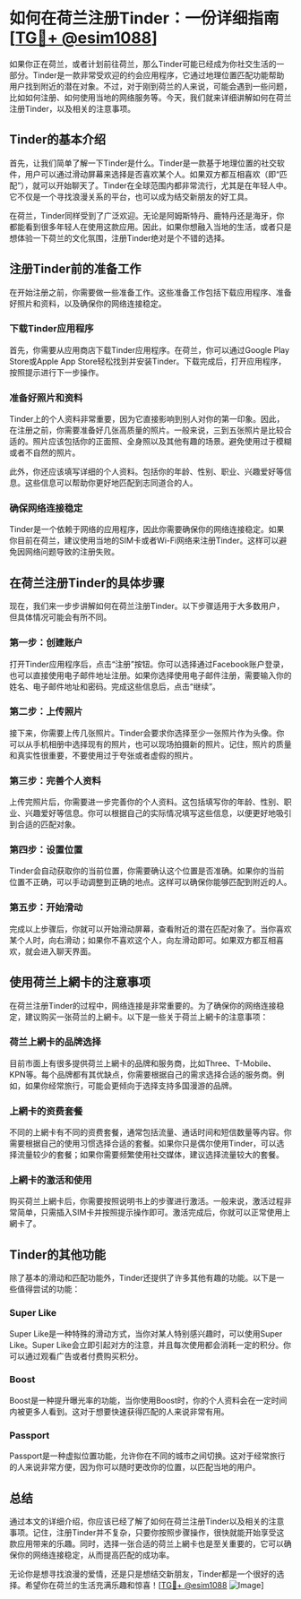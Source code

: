 # 如何在荷兰注册Tinder：一份详细指南[[TG💪+ @esim1088](https://t.me/s/esim1088)]

如果你正在荷兰，或者计划前往荷兰，那么Tinder可能已经成为你社交生活的一部分。Tinder是一款非常受欢迎的约会应用程序，它通过地理位置匹配功能帮助用户找到附近的潜在对象。不过，对于刚到荷兰的人来说，可能会遇到一些问题，比如如何注册、如何使用当地的网络服务等。今天，我们就来详细讲解如何在荷兰注册Tinder，以及相关的注意事项。

## Tinder的基本介绍

首先，让我们简单了解一下Tinder是什么。Tinder是一款基于地理位置的社交软件，用户可以通过滑动屏幕来选择是否喜欢某个人。如果双方都互相喜欢（即“匹配”），就可以开始聊天了。Tinder在全球范围内都非常流行，尤其是在年轻人中。它不仅是一个寻找浪漫关系的平台，也可以成为结交新朋友的好工具。

在荷兰，Tinder同样受到了广泛欢迎。无论是阿姆斯特丹、鹿特丹还是海牙，你都能看到很多年轻人在使用这款应用。因此，如果你想融入当地的生活，或者只是想体验一下荷兰的文化氛围，注册Tinder绝对是个不错的选择。

## 注册Tinder前的准备工作

在开始注册之前，你需要做一些准备工作。这些准备工作包括下载应用程序、准备好照片和资料，以及确保你的网络连接稳定。

### 下载Tinder应用程序

首先，你需要从应用商店下载Tinder应用程序。在荷兰，你可以通过Google Play Store或Apple App Store轻松找到并安装Tinder。下载完成后，打开应用程序，按照提示进行下一步操作。

### 准备好照片和资料

Tinder上的个人资料非常重要，因为它直接影响到别人对你的第一印象。因此，在注册之前，你需要准备好几张高质量的照片。一般来说，三到五张照片是比较合适的。照片应该包括你的正面照、全身照以及其他有趣的场景。避免使用过于模糊或者不自然的照片。

此外，你还应该填写详细的个人资料。包括你的年龄、性别、职业、兴趣爱好等信息。这些信息可以帮助你更好地匹配到志同道合的人。

### 确保网络连接稳定

Tinder是一个依赖于网络的应用程序，因此你需要确保你的网络连接稳定。如果你目前在荷兰，建议使用当地的SIM卡或者Wi-Fi网络来注册Tinder。这样可以避免因网络问题导致的注册失败。

## 在荷兰注册Tinder的具体步骤

现在，我们来一步步讲解如何在荷兰注册Tinder。以下步骤适用于大多数用户，但具体情况可能会有所不同。

### 第一步：创建账户

打开Tinder应用程序后，点击“注册”按钮。你可以选择通过Facebook账户登录，也可以直接使用电子邮件地址注册。如果你选择使用电子邮件注册，需要输入你的姓名、电子邮件地址和密码。完成这些信息后，点击“继续”。

### 第二步：上传照片

接下来，你需要上传几张照片。Tinder会要求你选择至少一张照片作为头像。你可以从手机相册中选择现有的照片，也可以现场拍摄新的照片。记住，照片的质量和真实性很重要，不要使用过于夸张或者虚假的照片。

### 第三步：完善个人资料

上传完照片后，你需要进一步完善你的个人资料。这包括填写你的年龄、性别、职业、兴趣爱好等信息。你可以根据自己的实际情况填写这些信息，以便更好地吸引到合适的匹配对象。

### 第四步：设置位置

Tinder会自动获取你的当前位置，你需要确认这个位置是否准确。如果你的当前位置不正确，可以手动调整到正确的地点。这样可以确保你能够匹配到附近的人。

### 第五步：开始滑动

完成以上步骤后，你就可以开始滑动屏幕，查看附近的潜在匹配对象了。当你喜欢某个人时，向右滑动；如果你不喜欢这个人，向左滑动即可。如果双方都互相喜欢，就会进入聊天界面。

## 使用荷兰上網卡的注意事项

在荷兰注册Tinder的过程中，网络连接是非常重要的。为了确保你的网络连接稳定，建议购买一张荷兰的上網卡。以下是一些关于荷兰上網卡的注意事项：

### 荷兰上網卡的品牌选择

目前市面上有很多提供荷兰上網卡的品牌和服务商，比如Three、T-Mobile、KPN等。每个品牌都有其优缺点，你需要根据自己的需求选择合适的服务商。例如，如果你经常旅行，可能会更倾向于选择支持多国漫游的品牌。

### 上網卡的资费套餐

不同的上網卡有不同的资费套餐，通常包括流量、通话时间和短信数量等内容。你需要根据自己的使用习惯选择合适的套餐。如果你只是偶尔使用Tinder，可以选择流量较少的套餐；如果你需要频繁使用社交媒体，建议选择流量较大的套餐。

### 上網卡的激活和使用

购买荷兰上網卡后，你需要按照说明书上的步骤进行激活。一般来说，激活过程非常简单，只需插入SIM卡并按照提示操作即可。激活完成后，你就可以正常使用上網卡了。

## Tinder的其他功能

除了基本的滑动和匹配功能外，Tinder还提供了许多其他有趣的功能。以下是一些值得尝试的功能：

### Super Like

Super Like是一种特殊的滑动方式，当你对某人特别感兴趣时，可以使用Super Like。Super Like会立即引起对方的注意，并且每次使用都会消耗一定的积分。你可以通过观看广告或者付费购买积分。

### Boost

Boost是一种提升曝光率的功能，当你使用Boost时，你的个人资料会在一定时间内被更多人看到。这对于想要快速获得匹配的人来说非常有用。

### Passport

Passport是一种虚拟位置功能，允许你在不同的城市之间切换。这对于经常旅行的人来说非常方便，因为你可以随时更改你的位置，以匹配当地的用户。

## 总结

通过本文的详细介绍，你应该已经了解了如何在荷兰注册Tinder以及相关的注意事项。记住，注册Tinder并不复杂，只要你按照步骤操作，很快就能开始享受这款应用带来的乐趣。同时，选择一张合适的荷兰上網卡也是至关重要的，它可以确保你的网络连接稳定，从而提高匹配的成功率。

无论你是想寻找浪漫的爱情，还是只是想结交新朋友，Tinder都是一个很好的选择。希望你在荷兰的生活充满乐趣和惊喜！[[TG💪+ @esim1088](https://t.me/s/esim1088) ![Image](https://i.postimg.cc/4NQfJmqS/Snipaste-2025-05-13-00-14-12.png)]